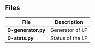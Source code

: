 

## Files

| File               | Description       |
| ------------------ | ----------------- |
| **0-generator.py** | Generator of I.P  |
| **0-stats.py**     | Status of the I.P |

